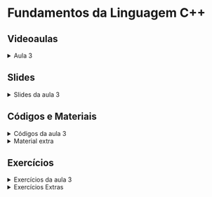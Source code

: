 Fundamentos da Linguagem C++
====================================

## Videoaulas

<details>
    <summary>Aula 3</summary>

<iframe width="672" height="378" src="https://www.youtube.com/embed/t0cC8Pj9Rio" title="YouTube video player" frameborder="0" allow="accelerometer; autoplay; clipboard-write; encrypted-media; gyroscope; picture-in-picture" allowfullscreen></iframe></details>

## Slides

<details>
    <summary>Slides da aula 3</summary>

<iframe src="https://docs.google.com/presentation/d/1xiOd7ldXql-rpEuHpdoOtjcOvl4ivL3fZIhYUsMlZX8/embed?start=false&loop=false&delayms=60000" frameborder="0" width="672" height="378" allowfullscreen="true" mozallowfullscreen="true" webkitallowfullscreen="true"></iframe>

</details>

## Códigos e Materiais

<details>
    <summary>Códigos da aula 3</summary>

<div markdown=1>

- [Template C++](Codigos/template.cpp)
 
</div>

</details>

<details>
    <summary>Material extra</summary>

<div markdown=1>

- [Repositório do Prof. Edson Alves](https://github.com/edsomjr/TEP/tree/master/Introducao)
- [Grupo da UnBalloon no Codeforces](https://codeforces.com/group/nituVTsHQX/contests)
    
</div>
</details>

## Exercícios

<details>
    <summary>Exercícios da aula 3</summary>

<div markdown=1>

- [Grupo do Codeforces](https://codeforces.com/group/G19ss2enIt/contests)
 
</div>
</details>

<details>
    <summary>Exercícios Extras</summary>
    
<div markdown=1>

- [[URI] 1087](https://www.urionlinejudge.com.br/judge/pt/problems/view/1087)
- [[AtCoder] ABC043-C](https://atcoder.jp/contests/abc043/tasks/arc059_a)

</div>
</details>
